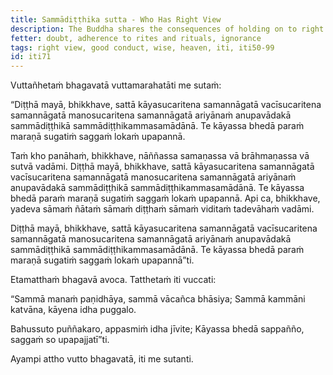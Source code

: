 ```yaml
---
title: Sammādiṭṭhika sutta - Who Has Right View
description: The Buddha shares the consequences of holding on to right views and acting upon them based on his direct knowledge.
fetter: doubt, adherence to rites and rituals, ignorance
tags: right view, good conduct, wise, heaven, iti, iti50-99
id: iti71
---
```


Vuttañhetaṁ bhagavatā vuttamarahatāti me sutaṁ:

“Diṭṭhā mayā, bhikkhave, sattā kāyasucaritena samannāgatā vacīsucaritena samannāgatā manosucaritena samannāgatā ariyānaṁ anupavādakā sammādiṭṭhikā sammādiṭṭhikammasamādānā. Te kāyassa bhedā paraṁ maraṇā sugatiṁ saggaṁ lokaṁ upapannā.

Taṁ kho panāhaṁ, bhikkhave, nāññassa samaṇassa vā brāhmaṇassa vā sutvā vadāmi. Diṭṭhā mayā, bhikkhave, sattā kāyasucaritena samannāgatā vacīsucaritena samannāgatā manosucaritena samannāgatā ariyānaṁ anupavādakā sammādiṭṭhikā sammādiṭṭhikammasamādānā. Te kāyassa bhedā paraṁ maraṇā sugatiṁ saggaṁ lokaṁ upapannā. Api ca, bhikkhave, yadeva sāmaṁ ñātaṁ sāmaṁ diṭṭhaṁ sāmaṁ viditaṁ tadevāhaṁ vadāmi.

Diṭṭhā mayā, bhikkhave, sattā kāyasucaritena samannāgatā vacīsucaritena samannāgatā manosucaritena samannāgatā ariyānaṁ anupavādakā sammādiṭṭhikā sammādiṭṭhikammasamādānā. Te kāyassa bhedā paraṁ maraṇā sugatiṁ saggaṁ lokaṁ upapannā”ti.

Etamatthaṁ bhagavā avoca. Tatthetaṁ iti vuccati:

“Sammā manaṁ paṇidhāya,
sammā vācañca bhāsiya;
Sammā kammāni katvāna,
kāyena idha puggalo.

Bahussuto puññakaro,
appasmiṁ idha jīvite;
Kāyassa bhedā sappañño,
saggaṁ so upapajjatī”ti.

Ayampi attho vutto bhagavatā, iti me sutanti.